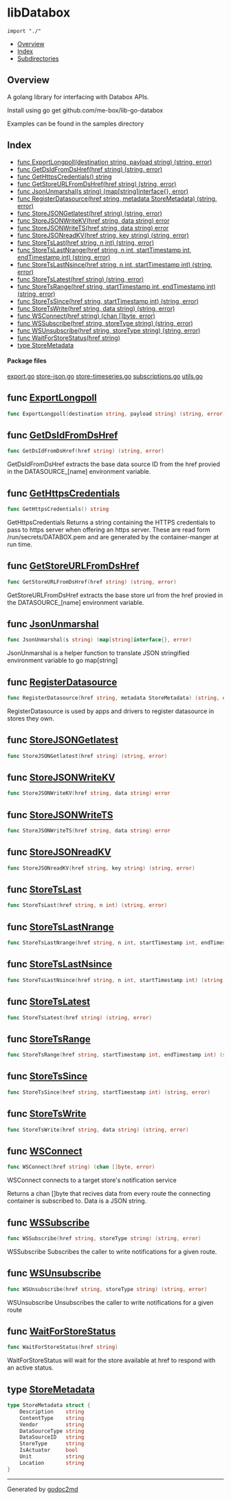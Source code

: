 

# libDatabox
`import "./"`

* [Overview](#pkg-overview)
* [Index](#pkg-index)
* [Subdirectories](#pkg-subdirectories)

## <a name="pkg-overview">Overview</a>
A golang library for interfacing with Databox APIs.

Install using go get github.com/me-box/lib-go-databox

Examples can be found in the samples directory




## <a name="pkg-index">Index</a>
* [func ExportLongpoll(destination string, payload string) (string, error)](#ExportLongpoll)
* [func GetDsIdFromDsHref(href string) (string, error)](#GetDsIdFromDsHref)
* [func GetHttpsCredentials() string](#GetHttpsCredentials)
* [func GetStoreURLFromDsHref(href string) (string, error)](#GetStoreURLFromDsHref)
* [func JsonUnmarshal(s string) (map[string]interface{}, error)](#JsonUnmarshal)
* [func RegisterDatasource(href string, metadata StoreMetadata) (string, error)](#RegisterDatasource)
* [func StoreJSONGetlatest(href string) (string, error)](#StoreJSONGetlatest)
* [func StoreJSONWriteKV(href string, data string) error](#StoreJSONWriteKV)
* [func StoreJSONWriteTS(href string, data string) error](#StoreJSONWriteTS)
* [func StoreJSONreadKV(href string, key string) (string, error)](#StoreJSONreadKV)
* [func StoreTsLast(href string, n int) (string, error)](#StoreTsLast)
* [func StoreTsLastNrange(href string, n int, startTimestamp int, endTimestamp int) (string, error)](#StoreTsLastNrange)
* [func StoreTsLastNsince(href string, n int, startTimestamp int) (string, error)](#StoreTsLastNsince)
* [func StoreTsLatest(href string) (string, error)](#StoreTsLatest)
* [func StoreTsRange(href string, startTimestamp int, endTimestamp int) (string, error)](#StoreTsRange)
* [func StoreTsSince(href string, startTimestamp int) (string, error)](#StoreTsSince)
* [func StoreTsWrite(href string, data string) (string, error)](#StoreTsWrite)
* [func WSConnect(href string) (chan []byte, error)](#WSConnect)
* [func WSSubscribe(href string, storeType string) (string, error)](#WSSubscribe)
* [func WSUnsubscribe(href string, storeType string) (string, error)](#WSUnsubscribe)
* [func WaitForStoreStatus(href string)](#WaitForStoreStatus)
* [type StoreMetadata](#StoreMetadata)


#### <a name="pkg-files">Package files</a>
[export.go](/src/target/export.go) [store-json.go](/src/target/store-json.go) [store-timeseries.go](/src/target/store-timeseries.go) [subscriptions.go](/src/target/subscriptions.go) [utils.go](/src/target/utils.go) 





## <a name="ExportLongpoll">func</a> [ExportLongpoll](/src/target/export.go?s=115:186#L1)
``` go
func ExportLongpoll(destination string, payload string) (string, error)
```


## <a name="GetDsIdFromDsHref">func</a> [GetDsIdFromDsHref](/src/target/utils.go?s=2393:2444#L90)
``` go
func GetDsIdFromDsHref(href string) (string, error)
```
GetDsIdFromDsHref extracts the base data source ID from the href provied in the DATASOURCE_[name] environment variable.



## <a name="GetHttpsCredentials">func</a> [GetHttpsCredentials](/src/target/utils.go?s=1584:1617#L60)
``` go
func GetHttpsCredentials() string
```
GetHttpsCredentials Returns a string containing the HTTPS credentials to pass to https server when offering an https server.
These are read form /run/secrets/DATABOX.pem and are generated by the container-manger at run time.



## <a name="GetStoreURLFromDsHref">func</a> [GetStoreURLFromDsHref](/src/target/utils.go?s=2103:2158#L78)
``` go
func GetStoreURLFromDsHref(href string) (string, error)
```
GetStoreURLFromDsHref extracts the base store url from the href provied in the DATASOURCE_[name] environment variable.



## <a name="JsonUnmarshal">func</a> [JsonUnmarshal](/src/target/utils.go?s=1774:1834#L66)
``` go
func JsonUnmarshal(s string) (map[string]interface{}, error)
```
JsonUnmarshal is a helper function to translate JSON stringified environment variable
to go map[string]



## <a name="RegisterDatasource">func</a> [RegisterDatasource](/src/target/utils.go?s=6266:6342#L263)
``` go
func RegisterDatasource(href string, metadata StoreMetadata) (string, error)
```
RegisterDatasource is used by apps and drivers to register datasource in stores they
own.



## <a name="StoreJSONGetlatest">func</a> [StoreJSONGetlatest](/src/target/store-json.go?s=20:72#L1)
``` go
func StoreJSONGetlatest(href string) (string, error)
```


## <a name="StoreJSONWriteKV">func</a> [StoreJSONWriteKV](/src/target/store-json.go?s=350:403#L15)
``` go
func StoreJSONWriteKV(href string, data string) error
```


## <a name="StoreJSONWriteTS">func</a> [StoreJSONWriteTS](/src/target/store-json.go?s=193:246#L4)
``` go
func StoreJSONWriteTS(href string, data string) error
```


## <a name="StoreJSONreadKV">func</a> [StoreJSONreadKV](/src/target/store-json.go?s=507:568#L26)
``` go
func StoreJSONreadKV(href string, key string) (string, error)
```


## <a name="StoreTsLast">func</a> [StoreTsLast](/src/target/store-timeseries.go?s=298:350#L13)
``` go
func StoreTsLast(href string, n int) (string, error)
```


## <a name="StoreTsLastNrange">func</a> [StoreTsLastNrange](/src/target/store-timeseries.go?s=708:804#L31)
``` go
func StoreTsLastNrange(href string, n int, startTimestamp int, endTimestamp int) (string, error)
```


## <a name="StoreTsLastNsince">func</a> [StoreTsLastNsince](/src/target/store-timeseries.go?s=475:553#L22)
``` go
func StoreTsLastNsince(href string, n int, startTimestamp int) (string, error)
```


## <a name="StoreTsLatest">func</a> [StoreTsLatest](/src/target/store-timeseries.go?s=130:177#L2)
``` go
func StoreTsLatest(href string) (string, error)
```


## <a name="StoreTsRange">func</a> [StoreTsRange](/src/target/store-timeseries.go?s=1186:1270#L49)
``` go
func StoreTsRange(href string, startTimestamp int, endTimestamp int) (string, error)
```


## <a name="StoreTsSince">func</a> [StoreTsSince](/src/target/store-timeseries.go?s=981:1047#L40)
``` go
func StoreTsSince(href string, startTimestamp int) (string, error)
```


## <a name="StoreTsWrite">func</a> [StoreTsWrite](/src/target/store-timeseries.go?s=1432:1491#L59)
``` go
func StoreTsWrite(href string, data string) (string, error)
```


## <a name="WSConnect">func</a> [WSConnect](/src/target/subscriptions.go?s=290:338#L5)
``` go
func WSConnect(href string) (chan []byte, error)
```
WSConnect connects to a target store's notification service

Returns a chan []byte that recives data from every route the connecting container is subscribed to.
Data is a JSON string.



## <a name="WSSubscribe">func</a> [WSSubscribe](/src/target/subscriptions.go?s=1385:1448#L56)
``` go
func WSSubscribe(href string, storeType string) (string, error)
```
WSSubscribe Subscribes the caller to write notifications for a given route.



## <a name="WSUnsubscribe">func</a> [WSUnsubscribe](/src/target/subscriptions.go?s=1726:1791#L66)
``` go
func WSUnsubscribe(href string, storeType string) (string, error)
```
WSUnsubscribe Unsubscribes the caller to write notifications for a given route



## <a name="WaitForStoreStatus">func</a> [WaitForStoreStatus](/src/target/utils.go?s=5333:5369#L218)
``` go
func WaitForStoreStatus(href string)
```
WaitForStoreStatus will wait for the store available at href to respond with an active status.




## <a name="StoreMetadata">type</a> [StoreMetadata](/src/target/utils.go?s=5740:5974#L240)
``` go
type StoreMetadata struct {
    Description    string
    ContentType    string
    Vendor         string
    DataSourceType string
    DataSourceID   string
    StoreType      string
    IsActuator     bool
    Unit           string
    Location       string
}
```













- - -
Generated by [godoc2md](http://godoc.org/github.com/davecheney/godoc2md)
